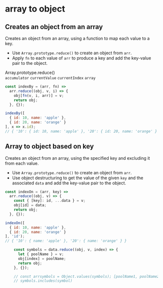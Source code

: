 # array to object

## Creates an object from an array

Creates an object from an array, using a function to map each value to a key.

- Use `Array.prototype.reduce()` to create an object from `arr`.
- Apply `fn` to each value of `arr` to produce a key and add the key-value pair to the object.

Array.prototype.reduce()  
`accumulator` `currentValue` `currentIndex` `array`  


```js
const indexBy = (arr, fn) =>
  arr.reduce((obj, v, i) => {
    obj[fn(v, i, arr)] = v;
    return obj;
  }, {});
```

```js
indexBy([
  { id: 10, name: 'apple' },
  { id: 20, name: 'orange' }
], x => x.id);
// { '10': { id: 10, name: 'apple' }, '20': { id: 20, name: 'orange' } }
```

## Array to object based on key

Creates an object from an array, using the specified key and excluding it from each value.

- Use `Array.prototype.reduce()` to create an object from `arr`.
- Use object destructuring to get the value of the given `key` and the associated `data` and add the key-value pair to the object.

```js
const indexOn = (arr, key) =>
  arr.reduce((obj, v) => {
    const { [key]: id, ...data } = v;
    obj[id] = data;
    return obj;
  }, {});
```

```js
indexOn([
  { id: 10, name: 'apple' },
  { id: 20, name: 'orange' }
], 'id');
// { '10': { name: 'apple' }, '20': { name: 'orange' } }
```

```js
    const symbols = data.reduce((obj, v, index) => {
      let { poolName } = v;
      obj[index] = poolName;
      return obj;
    }, {});

    // const arrsymbols = Object.values(symbols); [poolName1, poolName2]
    // symbols.includes(symbol)
```
